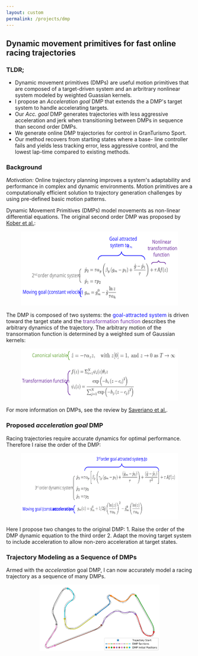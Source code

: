 ```yaml
---
layout: custom
permalink: /projects/dmp
---
```



## Dynamic movement primitives for fast online racing trajectories
### TLDR;
- Dynamic movement primitives (DMPs) are useful motion primitives that are composed of a target-driven system and an arbritrary nonlinear system modeled by weighted Guassian kernels.
- I propose an _Acceleration goal_ DMP that extends the a DMP's target system
to handle accelerating targets.
- Our _Acc. goal_ DMP generates trajectories with less
aggressive acceleration and jerk when transitioning
between DMPs in sequence than second order DMPs.
- We generate online DMP trajectories for control in
GranTurismo Sport.
- Our method recovers from starting states where a base-
line controller fails and yields less tracking error, less
aggressive control, and the lowest lap-time compared
to existing methods.

### Background
_Motivation:_ Online trajectory planning improves a system's adaptability and performance in complex and dynamic environments. Motion primitives are a computationally efficient solution to trajectory generation challenges by using pre-defined basic motion patterns.

Dynamic Movement Primitives (DMPs) model movements as non-linear differential equations. The original second order DMP was proposed by [Kober et al.](https://ieeexplore.ieee.org/document/5509672/):

<div style="text-align: center;">
<figure>
<img src="./eqns/dmp/dmp2.svg" alt="2nd order DMP equations" height="200"/>       
</figure>
</div>

The DMP is composed of two systems: the <font color="#1212FF">goal-attracted system </font>is driven toward the target state and the <font color="#7030A0">transformation function </font> describes the arbitrary dynamics of the trajectory. The arbitrary motion of the transormation function is determined by a weighted sum of Gaussian kernels:
<div style="text-align: center;">
<figure>
<img src="./eqns/dmp/transformation.svg" alt="2nd Order DMP equations" height="140"/>       
</figure>
</div>


For more information on DMPs, see the review by [Saveriano et al.](https://arxiv.org/pdf/2102.03861.pdf).


### Proposed _acceleration goal_ DMP
Racing trajectories require accurate dynamics for optimal performance. Therefore I raise the order of the DMP:
<div style="text-align: center;">
<figure>
<img src="./eqns/dmp/dmp3.svg" alt="3rd Order DMP equations" height="180"/>       
</figure>
</div>
Here I propose two changes to the original DMP: 
1. Raise the order of the DMP dynamic equation to the third order
2. Adapt the moving target system to include acceleration to allow non-zero acceleration at target states.

### Trajectory Modeling as a Sequence of DMPs
Armed with the _acceleration_ goal DMP, I can now accurately model a racing trajectory as a sequence of many DMPs.
<div style="text-align: center;">
<figure>
<img src="./figures/sections.svg" alt="DMP sections" height="180"/>       
</figure>
</div>